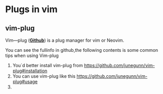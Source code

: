 # Plugs in vim

## vim-plug

Vim—plug ([**Github**](https://github.com/junegunn/vim-plug)) is a plug manager for vim or Neovim. 

You can see the fullinfo in github,the following contents is some common tips when using Vim-plug

1. You`d better install vim-plug from https://github.com/junegunn/vim-plug#installation
2. You can use vim-plug  like this https://github.com/junegunn/vim-plug#usage
3. 
